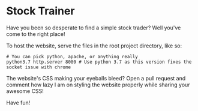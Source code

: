 # Stock Trainer

Have you been so desperate to find a simple stock trader? Well you've come to the right place!



To host the website, serve the files in the root project directory, like so:
```
# You can pick python, apache, or anything really
python3.7 http.server 8080 # Use python 3.7 as this version fixes the socket issue with chrome
```
The website's CSS making your eyeballs bleed? Open a pull request and comment how lazy I am on styling the website properly while sharing your awesome CSS!

Have fun!<br>
